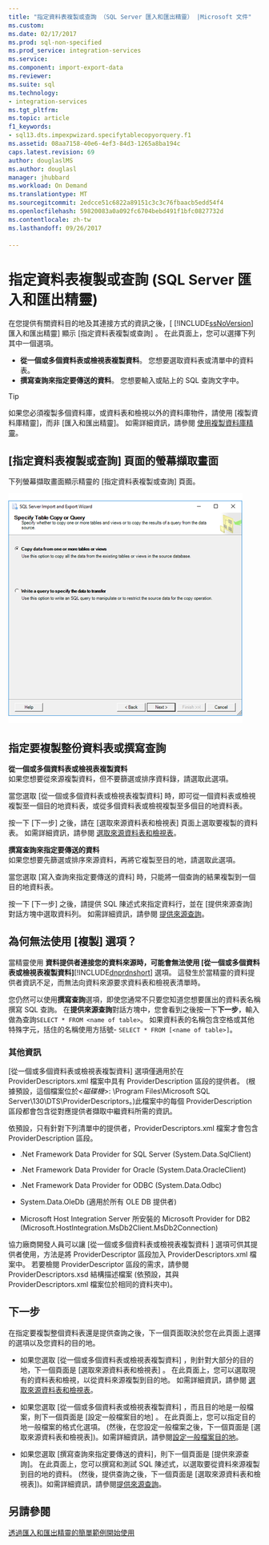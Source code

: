 ```yaml
---
title: "指定資料表複製或查詢 （SQL Server 匯入和匯出精靈） |Microsoft 文件"
ms.custom: 
ms.date: 02/17/2017
ms.prod: sql-non-specified
ms.prod_service: integration-services
ms.service: 
ms.component: import-export-data
ms.reviewer: 
ms.suite: sql
ms.technology:
- integration-services
ms.tgt_pltfrm: 
ms.topic: article
f1_keywords:
- sql13.dts.impexpwizard.specifytablecopyorquery.f1
ms.assetid: 08aa7158-40e6-4ef3-84d3-1265a8ba194c
caps.latest.revision: 69
author: douglaslMS
ms.author: douglasl
manager: jhubbard
ms.workload: On Demand
ms.translationtype: MT
ms.sourcegitcommit: 2edcce51c6822a89151c3c3c76fbaacb5edd54f4
ms.openlocfilehash: 59820083a0a092fc6704bebd491f1bfc0827732d
ms.contentlocale: zh-tw
ms.lasthandoff: 09/26/2017

---
```

# <a name="specify-table-copy-or-query-sql-server-import-and-export-wizard"></a>指定資料表複製或查詢 (SQL Server 匯入和匯出精靈)
  在您提供有關資料目的地及其連接方式的資訊之後，[ [!INCLUDE[ssNoVersion](../../includes/ssnoversion-md.md)] 匯入和匯出精靈] 顯示 [指定資料表複製或查詢] 。 在此頁面上，您可以選擇下列其中一個選項。
-   **從一個或多個資料表或檢視表複製資料**。 您想要選取資料表或清單中的資料表。
-   **撰寫查詢來指定要傳送的資料**。 您想要輸入或貼上的 SQL 查詢文字中。
    
> [!TIP]
> 如果您必須複製多個資料庫，或資料表和檢視以外的資料庫物件，請使用 [複製資料庫精靈]，而非 [匯入和匯出精靈]。 如需詳細資訊，請參閱 [使用複製資料庫精靈](../../relational-databases/databases/use-the-copy-database-wizard.md)。     
 
## <a name="screen-shot-of-the-specify-table-copy-or-query-page"></a>[指定資料表複製或查詢] 頁面的螢幕擷取畫面    
 下列螢幕擷取畫面顯示精靈的 [指定資料表複製或查詢]  頁面。    
    
 ![匯入和匯出精靈 」 的資料表複製或查詢頁面](../../integration-services/import-export-data/media/table-copy-or-query.png "匯入和匯出精靈 」 的資料表複製或查詢 頁面")    
    
## <a name="specify-whether-to-copy-an-entire-table-or-write-a-query"></a>指定要複製整份資料表或撰寫查詢 
 **從一個或多個資料表或檢視表複製資料**    
 如果您想要從來源複製資料，但不要篩選或排序資料錄，請選取此選項。   

當您選取 [從一個或多個資料表或檢視表複製資料] 時，即可從一個資料表或檢視複製至一個目的地資料表，或從多個資料表或檢視複製至多個目的地資料表。

 按一下 [下一步] 之後，請在 [選取來源資料表和檢視表]  頁面上選取要複製的資料表。 如需詳細資訊，請參閱 [選取來源資料表和檢視表](../../integration-services/import-export-data/select-source-tables-and-views-sql-server-import-and-export-wizard.md)。   
    
 **撰寫查詢來指定要傳送的資料**    
 如果您想要先篩選或排序來源資料，再將它複製至目的地，請選取此選項。    
    
當您選取 [寫入查詢來指定要傳送的資料] 時，只能將一個查詢的結果複製到一個目的地資料表。  

按一下 [下一步] 之後，請提供 SQL 陳述式來指定資料行，並在 [提供來源查詢]  對話方塊中選取資料列。 如需詳細資訊，請參閱 [提供來源查詢](../../integration-services/import-export-data/provide-a-source-query-sql-server-import-and-export-wizard.md)。   
    
## <a name="why-isnt-the-copy-option-available"></a>為何無法使用 [複製] 選項？    
 當精靈使用 **資料提供者連接您的資料來源時，可能會無法使用 [從一個或多個資料表或檢視表複製資料]**[!INCLUDE[dnprdnshort](../../includes/dnprdnshort-md.md)] 選項。 這發生於當精靈的資料提供者資訊不足，而無法向資料來源要求資料表和檢視表清單時。 
 
您仍然可以使用**撰寫查詢**選項，即使您通常不只要您知道您想要匯出的資料表名稱撰寫 SQL 查詢。 在**提供來源查詢**對話方塊中，您會看到之後按一下**下一步**，輸入做為查詢`SELECT * FROM <name of table>`。 如果資料表的名稱包含空格或其他特殊字元，括住的名稱使用方括號- `SELECT * FROM [<name of table>]`。

### <a name="more-info"></a>其他資訊
 [從一個或多個資料表或檢視表複製資料]  選項僅適用於在 ProviderDescriptors.xml 檔案中具有 ProviderDescription 區段的提供者。 (根據預設，這個檔案位於\<*磁碟機*>: \Program Files\Microsoft SQL Server\130\DTS\ProviderDescriptors。)此檔案中的每個 ProviderDescription 區段都會包含從對應提供者擷取中繼資料所需的資訊。    
    
 依預設，只有針對下列清單中的提供者，ProviderDescriptors.xml 檔案才會包含 ProviderDescription 區段。    
    
-   .Net Framework Data Provider for SQL Server (System.Data.SqlClient)    
    
-   .Net Framework Data Provider for Oracle (System.Data.OracleClient)    
    
-   .Net Framework Data Provider for ODBC (System.Data.Odbc)    
    
-    System.Data.OleDb (適用於所有 OLE DB 提供者)    
    
-   Microsoft Host Integration Server 所安裝的 Microsoft Provider for DB2 (Microsoft.HostIntegration.MsDb2Client.MsDb2Connection)    
    
 協力廠商開發人員可以讓 [從一個或多個資料表或檢視表複製資料 ]  選項可供其提供者使用，方法是將 ProviderDescriptor 區段加入 ProviderDescriptors.xml 檔案中。 若要檢閱 ProviderDescriptor 區段的需求，請參閱 ProviderDescriptors.xsd 結構描述檔案 (依預設，其與 ProviderDescriptors.xml 檔案位於相同的資料夾中)。    
    
## <a name="whats-next"></a>下一步    
 在指定要複製整個資料表還是提供查詢之後，下一個頁面取決於您在此頁面上選擇的選項以及您資料的目的地。    
    
-   如果您選取 [從一個或多個資料表或檢視表複製資料] ，則針對大部分的目的地，下一個頁面是 [選取來源資料表和檢視表] 。 在此頁面上，您可以選取現有的資料表和檢視，以從資料來源複製到目的地。 如需詳細資訊，請參閱 [選取來源資料表和檢視表](../../integration-services/import-export-data/select-source-tables-and-views-sql-server-import-and-export-wizard.md)。    
    
-   如果您選取 [從一個或多個資料表或檢視表複製資料]  ，而且目的地是一般檔案，則下一個頁面是 [設定一般檔案目的地] 。 在此頁面上，您可以指定目的地一般檔案的格式化選項。 (然後，在您設定一般檔案之後，下一個頁面是 [選取來源資料表和檢視表])。如需詳細資訊，請參閱[設定一般檔案目的地](../../integration-services/import-export-data/configure-flat-file-destination-sql-server-import-and-export-wizard.md)。    
    
-   如果您選取 [撰寫查詢來指定要傳送的資料]，則下一個頁面是 [提供來源查詢]。 在此頁面上，您可以撰寫和測試 SQL 陳述式，以選取要從資料來源複製到目的地的資料。 (然後，提供查詢之後，下一個頁面是 [選取來源資料表和檢視表])。如需詳細資訊，請參閱[提供來源查詢](../../integration-services/import-export-data/provide-a-source-query-sql-server-import-and-export-wizard.md)。

## <a name="see-also"></a>另請參閱
[透過匯入和匯出精靈的簡單範例開始使用](../../integration-services/import-export-data/get-started-with-this-simple-example-of-the-import-and-export-wizard.md)



